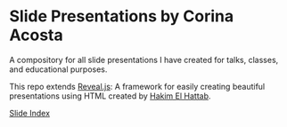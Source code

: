 Slide Presentations by Corina Acosta
======

A compository for all slide presentations I have created for talks, classes, and educational purposes.

This repo extends [Reveal.js](https://github.com/hakimel/reveal.js): A framework for easily creating beautiful presentations using HTML created by [Hakim El Hattab](http://hakim.se).

[Slide Index](http://iamca.github.io/slides/)
